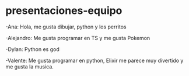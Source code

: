 # presentaciones-equipo

-Ana: Hola, me gusta dibujar, python y los perritos

-Alejandro: Me gusta programar en TS y me gusta Pokemon

-Dylan: Python es god

-Valente: Me gusta programar en python, Elixir me parece muy divertido y me gusta la musica.

